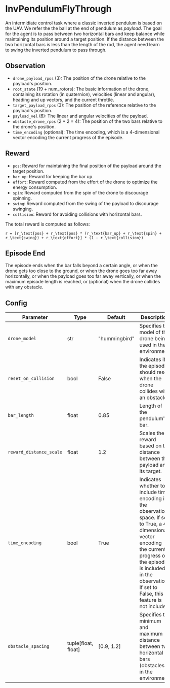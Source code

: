 InvPendulumFlyThrough
=====================


An intermidiate control task where a classic inverted pendulum is based on the UAV.
We refer the the ball at the end of pendulum as *payload*. The goal for the agent
is to pass between two horizontal bars and keep balance while maintaining its position
around a target position. If the distance between the two horizontal bars is less than
the length of the rod, the agent need learn to swing the inverted pendulum to pass through.

## Observation
- `drone_payload_rpos` (3): The position of the drone relative to the payload's position.
- `root_state` (19 + num_rotors): The basic information of the drone,
containing its rotation (in quaternion), velocities (linear and angular),
heading and up vectors, and the current throttle.
- `target_payload_rpos` (3): The position of the reference relative to the payload's position.
- `payload_vel` (6): The linear and angular velocities of the payload.
- `obstacle_drone_rpos` (2 * 2 = 4): The position of the two bars relative to the drone's position.
- `time_encoding` (optional): The time encoding, which is a 4-dimensional
vector encoding the current progress of the episode.

## Reward
- `pos`: Reward for maintaining the final position of the payload around the target position.
- `bar_up`: Reward for keeping the bar up.
- `effort`: Reward computed from the effort of the drone to optimize the
energy consumption.
- `spin`: Reward computed from the spin of the drone to discourage spinning.
- `swing`: Reward computed from the swing of the payload to discourage swinging.
- `collision`: Reward for avoiding collisions with horizontal bars.

The total reward is computed as follows:

```{math}
r = [r_\text{pos} + r_\text{pos} * (r_\text{bar_up} + r_\text{spin} + r_\text{swing}) + r_\text{effort}] * (1 - r_\text{collision})
```

## Episode End

The episode ends when the bar falls beyond a certain angle, or when the
drone gets too close to the ground, or when the drone goes too far away horizontally,
or when the payload goes too far away vertically, or when the maximum episode length
is reached, or (optional) when the drone collides with any obstacle.


## Config

| Parameter               | Type                | Default       | Description                                                                                                                                                                                                                             |
| ----------------------- | ------------------- | ------------- | --------------------------------------------------------------------------------------------------------------------------------------------------------------------------------------------------------------------------------------- |
| `drone_model`           | str                 | "hummingbird" | Specifies the model of the drone being used in the environment.                                                                                                                                                                         |
| `reset_on_collision`    | bool                | False         | Indicates if the episode should reset when the drone collides with an obstacle.                                                                                                                                                         |
| `bar_length`            | float               | 0.85          | Length of the pendulum's bar.                                                                                                                                                                                                           |
| `reward_distance_scale` | float               | 1.2           | Scales the reward based on the distance between the payload and its target.                                                                                                                                                             |
| `time_encoding`         | bool                | True          | Indicates whether to include time encoding in the observation space. If set to True, a 4-dimensional vector encoding the current progress of the episode is included in the observation. If set to False, this feature is not included. |
| `obstacle_spacing`      | tuple[float, float] | [0.9, 1.2]    | Specifies the minimum and maximum distance between two horizontal bars (obstacles) in the environment.                                                                                                                                  |


